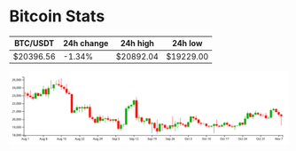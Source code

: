 # Bitcoin Stats

BTC/USDT|24h change|24h high|24h low|
|---|---|---|---|
|$20396.56|-1.34%|$20892.04|$19229.00|

<img src="./chart.svg">
